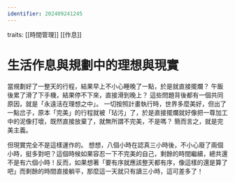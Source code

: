 ```yaml
---
identifier: 202409241245
---
```

traits: [[時間管理]] [[作息]]
# 生活作息與規劃中的理想與現實
當規劃好了一整天的行程，結果早上不小心睡晚了一點，於是就直接擺爛？
午飯後累了滑了下手機，結果停不下來，直接滑到晚上？
這些問題背後都有一個共同原因，就是「永遠活在理想之中」。
一切按照計畫執行時，世界多麼美好，但出了一點岔子，原本「完美」的行程就被「玷污」了，於是直接擺爛就好像把一尊加工中的泥像打壞，既然直接放棄了，就無所謂不完美，不是嗎？
簡而言之，就是完美主義。

但現實完全不是這樣運作的。
想想，八個小時在認真三小時後，不小心廢了兩個小時，挺多對吧？這個時候如果容忍一下不完美的自己，剩餘的時間繼續，總共還不是有六個小時！反而，如果想著「要有序就應該整天都有序，像這樣的還是算了吧」而剩餘的時間直接躺平，那麼這一天就只有讀三小時，這可差多了！